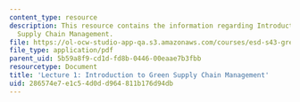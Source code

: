 ```yaml
---
content_type: resource
description: This resource contains the information regarding Introduction to Green
  Supply Chain Management.
file: https://ol-ocw-studio-app-qa.s3.amazonaws.com/courses/esd-s43-green-supply-chain-management-spring-2014/286574e7e1c54d0dd964811b176d94db_MITESD_S43S14_Lecture1.pdf
file_type: application/pdf
parent_uid: 5b59a8f9-cd1d-fd8b-0446-00eaae7b3fbb
resourcetype: Document
title: 'Lecture 1: Introduction to Green Supply Chain Management'
uid: 286574e7-e1c5-4d0d-d964-811b176d94db
---
```

